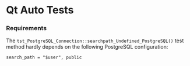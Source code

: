 # Qt Auto Tests

### Requirements

The `tst_PostgreSQL_Connection::searchpath_Undefined_PostgreSQL()` test method hardly depends on the following PostgreSQL configuration:

```
search_path = "$user", public
```
